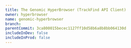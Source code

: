 ```yaml
---
title: The Genomic HyperBrowser (TrackFind API Client)
owner: hyperbrowser
name: genomic-hyperbrowser
branch:
parentCommit: 3ca800015becec1127ff10d58b6a8b8bb064130d
includeInDev: false
includeInProd: false
---
```

